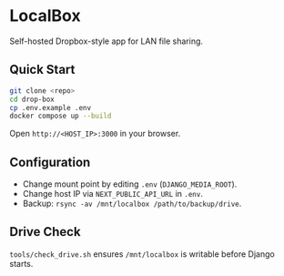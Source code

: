 # LocalBox

Self-hosted Dropbox-style app for LAN file sharing.

## Quick Start
```bash
git clone <repo>
cd drop-box
cp .env.example .env
docker compose up --build
```
Open `http://<HOST_IP>:3000` in your browser.

## Configuration
- Change mount point by editing `.env` (`DJANGO_MEDIA_ROOT`).
- Change host IP via `NEXT_PUBLIC_API_URL` in `.env`.
- Backup: `rsync -av /mnt/localbox /path/to/backup/drive`.

## Drive Check
`tools/check_drive.sh` ensures `/mnt/localbox` is writable before Django starts.
